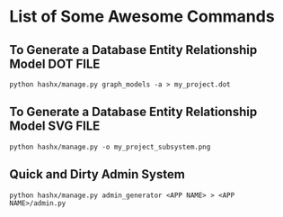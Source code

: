 # List of Some Awesome Commands

## To Generate a Database Entity Relationship Model DOT FILE

    python hashx/manage.py graph_models -a > my_project.dot

## To Generate a Database Entity Relationship Model SVG FILE

    python hashx/manage.py -o my_project_subsystem.png

## Quick and Dirty Admin System

    python hashx/manage.py admin_generator <APP NAME> > <APP NAME>/admin.py